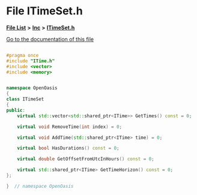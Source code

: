 

# File ITimeSet.h

[**File List**](files.md) **>** [**Inc**](dir_e48a3e9a07fc2444cdac51c67822643f.md) **>** [**ITimeSet.h**](_i_time_set_8h.md)

[Go to the documentation of this file](_i_time_set_8h.md)


```C++

#pragma once
#include "ITime.h"
#include <vector>
#include <memory>


namespace OpenOasis
{
class ITimeSet
{
public:
    virtual std::vector<std::shared_ptr<ITime>> GetTimes() const = 0;

    virtual void RemoveTime(int index) = 0;

    virtual void AddTime(std::shared_ptr<ITime> time) = 0;

    virtual bool HasDurations() const = 0;

    virtual double GetOffsetFromUtcInHours() const = 0;

    virtual std::shared_ptr<ITime> GetTimeHorizon() const = 0;
};

}  // namespace OpenOasis
```


